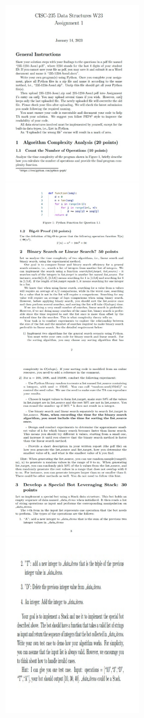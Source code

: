 <img src="https://github.com/LoganBram/Data_Structures/blob/main/assignmentphotos/A1(1).jpg" alt="Alt Text" width="350" height="460">
<img src="https://github.com/LoganBram/Data_Structures/blob/main/assignmentphotos/A1(2).jpg" alt="Alt Text" width="350" height="460">
<img src="https://github.com/LoganBram/Data_Structures/blob/main/assignmentphotos/A1(3).jpg" alt="Alt Text" width="350" height="460">
<img src="https://github.com/LoganBram/Data_Structures/blob/main/assignmentphotos/A1(4).jpg" alt="Alt Text" width="350" height="460">




